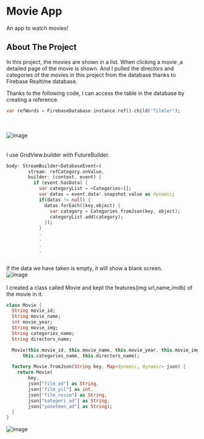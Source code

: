 # Movie App 

An app to watch movies!

## About The Project

In this project, the movies are shown in a list. When clicking a movie ,a detailed page of the movie is shown. And I pulled the directors and categories of the movies in this project from the database thanks to Firebase Realtime database. <br>

Thanks to the following code, I can access the table in the database by creating a reference.
```dart
var refWords = FirebaseDatabase.instance.ref().child("filmler");
```


<br> <br>
![image](https://user-images.githubusercontent.com/79968953/159549558-e09aca9a-73e3-456c-afbd-87a28512f16b.png) <br>
 <br> <br>
I use GridView.builder with FutureBuilder. <br>
```dart
body: StreamBuilder<DatabaseEvent>(
        stream: refCategory.onValue,
        builder: (context, event) {
          if (event.hasData) {
            var categoryList = <Categories>[];
            var datas = event.data!.snapshot.value as dynamic;
            if(datas != null) {
              datas.forEach((key,object) {
                var category = Categories.fromJson(key, object);
                categoryList.add(category);
              });
            }
            .
            .
            .
            .
            
```

If the data we have taken is empty, it will show a blank screen.<br>
![image](https://user-images.githubusercontent.com/79968953/159549389-e65a333f-c4ea-4a27-973f-e7907b8a55e6.png)
 <br> <br>
I created a class called Movie and kept the features(img url,name,imdb) of the movie in it. <br>

```dart
class Movie {
  String movie_id;
  String movie_name;
  int movie_year;
  String movie_img;
  String categories_name;
  String directors_name;

  Movie(this.movie_id, this.movie_name, this.movie_year, this.movie_img,
      this.categories_name, this.directors_name);

  factory Movie.fromJson(String key, Map<dynamic, dynamic> json) {
    return Movie(
        key,
        json["film_ad"] as String,
        json["film_yil"] as int,
        json["film_resim"] as String,
        json["kategori_ad"] as String,
        json["yonetmen_ad"] as String);
  }
}
```

![image](https://user-images.githubusercontent.com/79968953/159549621-701381eb-bd19-4f60-89b8-cc97f2e68e40.png)
